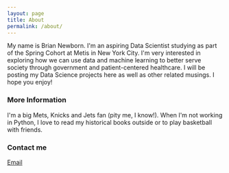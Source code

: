 ```yaml
---
layout: page
title: About
permalink: /about/
---
```


My name is Brian Newborn. I'm an aspiring Data Scientist studying as part of the Spring Cohort at Metis in New York City. I'm very interested in exploring how we can use data and machine learning to better serve society through government and patient-centered healthcare. I will be posting my Data Science projects here as well as other related musings. I hope you enjoy!

### More Information

I'm a big Mets, Knicks and Jets fan (pity me, I know!). When I'm not working in Python, I love to read my historical books outside or to play basketball with friends.

### Contact me

[Email](mailto:bri.newborn@gmail.com)
